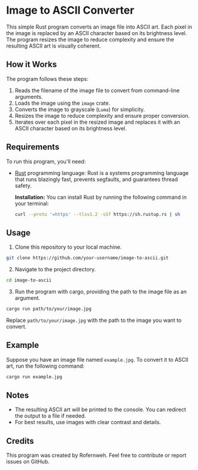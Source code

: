 
# Image to ASCII Converter

This simple Rust program converts an image file into ASCII art. Each pixel in the image is replaced by an ASCII character based on its brightness level. The program resizes the image to reduce complexity and ensure the resulting ASCII art is visually coherent.

## How it Works

The program follows these steps:

1. Reads the filename of the image file to convert from command-line arguments.
2. Loads the image using the `image` crate.
3. Converts the image to grayscale (`Luma`) for simplicity.
4. Resizes the image to reduce complexity and ensure proper conversion.
5. Iterates over each pixel in the resized image and replaces it with an ASCII character based on its brightness level.

## Requirements

To run this program, you'll need:

- [Rust](https://www.rust-lang.org/tools/install) programming language: Rust is a systems programming language that runs blazingly fast, prevents segfaults, and guarantees thread safety.

  **Installation:**
  You can install Rust by running the following command in your terminal:

  ```bash
  curl --proto '=https' --tlsv1.2 -sSf https://sh.rustup.rs | sh
    ```
## Usage

1. Clone this repository to your local machine.

```bash
git clone https://github.com/your-username/image-to-ascii.git
```

2. Navigate to the project directory.

```bash
cd image-to-ascii
```

3. Run the program with cargo, providing the path to the image file as an argument.

```bash
cargo run path/to/your/image.jpg
```

Replace `path/to/your/image.jpg` with the path to the image you want to convert.

## Example

Suppose you have an image file named `example.jpg`. To convert it to ASCII art, run the following command:

```bash
cargo run example.jpg
```

## Notes

- The resulting ASCII art will be printed to the console. You can redirect the output to a file if needed.
- For best results, use images with clear contrast and details.

## Credits

This program was created by Rofernweh. Feel free to contribute or report issues on GitHub.
